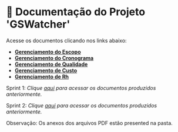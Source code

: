 # 📂 Documentação do Projeto 'GSWatcher'

Acesse os documentos clicando nos links abaixo:

* [__Gerenciamento do Escopo__](https://github.com/vinicius-hso/api-fatec-2s-gswatcher/blob/Sprint-2/Documentation/Gerenciamento%20do%20Escopo.pdf)
* [__Gerenciamento do Cronograma__](https://github.com/vinicius-hso/api-fatec-2s-gswatcher/blob/Sprint-2/Documentation/Gerenciamento%20de%20Cronograma.pdf)
* [__Gerenciamento de Qualidade__](https://github.com/vinicius-hso/api-fatec-2s-gswatcher/blob/Sprint-2/Documentation/Gerenciamento%20de%20Qualidade.pdf)
* [__Gerenciamento de Custo__](https://github.com/vinicius-hso/api-fatec-2s-gswatcher/blob/Sprint-2/Documentation/Gerenciamento%20de%20Custo.pdf)
* [__Gerenciamento de Rh__](https://github.com/vinicius-hso/api-fatec-2s-gswatcher/blob/Sprint-2/Documentation/Gerenciamento%20de%20RH.pdf)

Sprint 1:
*Clique [aqui](https://github.com/vinicius-hso/api-fatec-2s-gswatcher/tree/Sprint-1#1----artefatos-documenta%C3%A7%C3%A3o-do-projeto) para acessar os documentos produzidos anteriormente.*

Sprint 2:
*Clique [aqui](https://github.com/vinicius-hso/api-fatec-2s-gswatcher/tree/Sprint-1#1----artefatos-documenta%C3%A7%C3%A3o-do-projeto) para acessar os documentos produzidos anteriormente.*


Observação: Os anexos dos arquivos PDF estão presented na pasta. 
